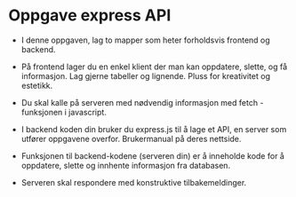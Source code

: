 # Oppgave express API

- I denne oppgaven, lag to mapper som heter forholdsvis frontend og 
backend.


- På frontend lager du en enkel klient der man kan oppdatere, slette, 
og få informasjon. Lag gjerne tabeller og lignende. Pluss for 
kreativitet og estetikk.
- Du skal kalle på serveren med nødvendig informasjon med fetch - 
funksjonen i javascript. 


- I backend koden din bruker du express.js til å lage et API, en server 
som utfører oppgavene overfor. Brukermanual på deres nettside.
- Funksjonen til backend-kodene (serveren din) er å inneholde kode for 
å oppdatere, slette og innhente informasjon fra databasen.
- Serveren skal respondere med konstruktive tilbakemeldinger.
